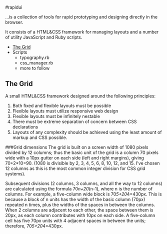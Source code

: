 #rapidui

&hellip;is a collection of tools for rapid prototyping and designing directly in the browser.

It consists of a HTML&CSS framework for managing layouts and a number of utility JavaScript and Ruby scripts.      

<ul>
    <li><a href="#grid">The Grid</a></li>
    <li>Scripts
        <ul>
            <li>typography.rb</li>
            <li>css_manager.rb</li>
            <li>more to follow</li>
        </ul>
    </li>
</ul>

<h2 id="grid">The Grid</h2>
A small HTML&CSS framework designed around the following principles:

1. Both fixed and flexible layouts must be possible
2. Flexible layouts must utilize responsive web design
3. Flexible layouts must be infinitely nestable
4. There must be extreme separation of concern between CSS declarations
5. Layouts of any complexity should be achieved using the least amount of markup and CSS possible.

###Grid dimensions
The grid is built on a screen width of 1080 pixels divided by 12 columns;
thus the basic unit of the grid is a column 70 pixels wide with a 10px gutter on each side
(left and right margins), giving 70+2*10=90. (1080 is divisible by 2, 3, 4, 5, 6, 8, 10, 12,
and 15. I've chosen 12 columns as this is the most common integer division for CSS grid systems).

Subsequent divisions (2 columns, 3 columns, and all the way to 12 columns) are calculated
using the formula 70*n+20*(n-1), where n is the number of columns. For example, a five-column
wide block is 70*5+20*4=430px. This is because a block of n units has the width of the basic
column (70px) repeated n times, plus the widths of the spaces in between the columns. When 2
columns are adjacent to each other, the space between them is 20px, as each column contributes
with 10px on each side. A five-column cell has five 70px units with 4 adjacent spaces in between
the units; therefore, 70*5+20*4=430px.